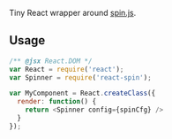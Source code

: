 Tiny React wrapper around [spin.js](http://fgnass.github.io/spin.js/).

## Usage

```javascript
/** @jsx React.DOM */
var React = require('react');
var Spinner = require('react-spin');

var MyComponent = React.createClass({
  render: function() {
    return <Spinner config={spinCfg} />
  }
});
```
